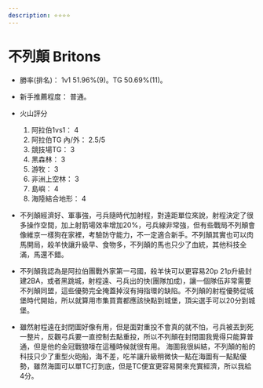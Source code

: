```yaml
---
description: ⭐⭐⭐⭐
---
```


# 不列顛 Britons

* 勝率\(排名\)： 1v1 51.96%\(9\)。TG 50.69%\(11\)。
* 新手推薦程度： 普通。 
* 火山評分

  1. 阿拉伯1vs1： 4 
  2. 阿拉伯TG 內/外： 2.5/5 
  3. 競技場TG： 3 
  4. 黑森林： 3
  5. 游牧： 3
  6. 非洲上空林： 3 
  7. 島嶼： 4
  8. 海陸結合地形： 4

* 不列顛經濟好、軍事強，弓兵隨時代加射程，對遠距單位來說，射程決定了很多操作空間，加上射箭場效率增加20%，弓兵線非常強，但有些戰局不列顛會像維京一樣狗在家裡，考驗防守能力，不一定適合新手。不列顛其實也可以肉馬開局，殺羊快讓升級早、食物多，不列顛的馬也只少了血統，其他科技全滿，馬還不錯。
* 不列顛我認為是阿拉伯團戰外家第一弓國，殺羊快可以更容易20p 21p升級封建2BA，或者黑跳城，射程遠、弓兵出的快\(團隊加成\)，讓一個隊伍非常需要不列顛同盟，這些優勢完全掩蓋掉沒有拇指環的缺陷。不列顛的射程優勢從城堡時代開始，所以就算用市集買賣都應該快點到城堡，頂尖選手可以20分到城堡。
*  雖然射程遠在封閉圖好像有用，但是面對重投不會真的就不怕，弓兵被丟到死一整片，反觀弓兵要一直控制去點重投，所以不列顛在封閉圖我覺得只能算普通，但是他的金冠戰狼嚎在這種時候就很有用。 海圖我很糾結，不列顛的船的科技只少了重型火砲船，海不差，吃羊讓升級稍微快一點在海圖有一點點優勢，雖然海圖可以單TC打到底，但是TC便宜更容易開來充實經濟，所以我給4分。

 

